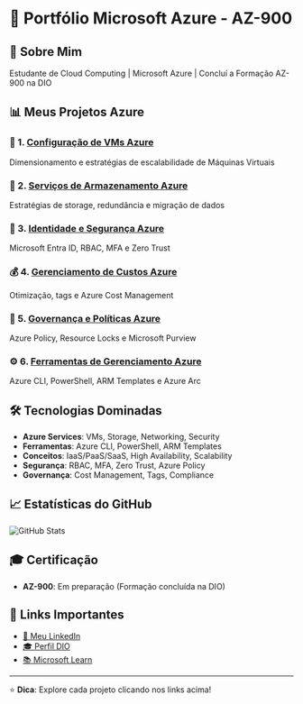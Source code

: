 # 🚀 Portfólio Microsoft Azure - AZ-900

## 👋 Sobre Mim
Estudante de Cloud Computing | Microsoft Azure | Concluí a Formação AZ-900 na DIO

## 📊 Meus Projetos Azure

### 🔧 1. [Configuração de VMs Azure](https://github.com/seu-usuario/Configurando-recursos-e-dimensionamento-em-VMs-na-azure)
Dimensionamento e estratégias de escalabilidade de Máquinas Virtuais

### 💾 2. [Serviços de Armazenamento Azure](https://github.com/seu-usuario/Servicos-de-armazenamento-e-migracao-de-dados-no-azure) 
Estratégias de storage, redundância e migração de dados

### 🔐 3. [Identidade e Segurança Azure](https://github.com/seu-usuario/Identidade-Acesso-e-Segurança-no-Microsoft-Azure)
Microsoft Entra ID, RBAC, MFA e Zero Trust

### 💰 4. [Gerenciamento de Custos Azure](https://github.com/seu-usuario/Gerenciamento-de-Custos-e-Governanca-no-Microsoft-Azure)
Otimização, tags e Azure Cost Management

### 📝 5. [Governança e Políticas Azure](https://github.com/seu-usuario/Gerenciando-Políticas-em-Acessos-Azure)
Azure Policy, Resource Locks e Microsoft Purview

### ⚙️ 6. [Ferramentas de Gerenciamento Azure](https://github.com/seu-usuario/Ferramentas-de-Gerenciamento-e-Implantacao-Azure)
Azure CLI, PowerShell, ARM Templates e Azure Arc

## 🛠️ Tecnologias Dominadas
- **Azure Services**: VMs, Storage, Networking, Security
- **Ferramentas**: Azure CLI, PowerShell, ARM Templates
- **Conceitos**: IaaS/PaaS/SaaS, High Availability, Scalability
- **Segurança**: RBAC, MFA, Zero Trust, Azure Policy
- **Governança**: Cost Management, Tags, Compliance

## 📈 Estatísticas do GitHub
![GitHub Stats](https://github-readme-stats.vercel.app/api?username=seu-usuario&show_icons=true&theme=radical)

## 🎓 Certificação
- **AZ-900**: Em preparação (Formação concluída na DIO)

## 🔗 Links Importantes
- [📝 Meu LinkedIn](https://linkedin.com/in/seu-perfil)
- [🎓 Perfil DIO](https://web.dio.me/users/seu-usuario)
- [📚 Microsoft Learn](https://learn.microsoft.com/)

---

⭐ **Dica**: Explore cada projeto clicando nos links acima!
